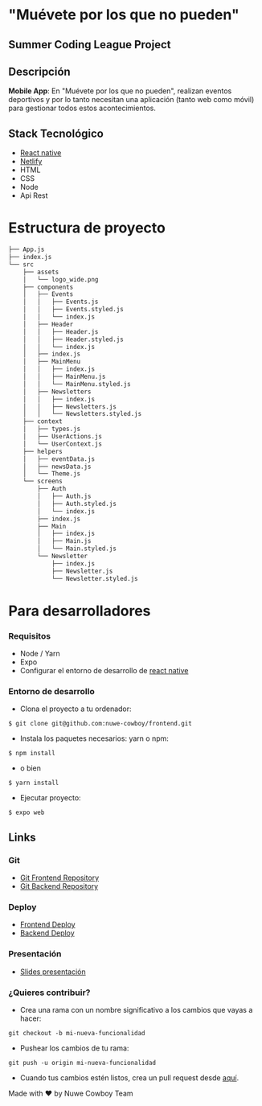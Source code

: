 # "Muévete por los que no pueden"
## Summer Coding League Project 


## Descripción 
**Mobile App**: En "Muévete por los que no pueden", realizan eventos deportivos y por lo tanto necesitan una aplicación (tanto web como móvil) para gestionar todos estos acontecimientos.  


## Stack Tecnológico
- [React native](https://reactnative.dev/)
- [Netlify](https://netlify.app/)
- HTML
- CSS
- Node
- Api Rest


# Estructura de proyecto

```bash
├── App.js
├── index.js
└── src
    ├── assets
    │   └── logo_wide.png
    ├── components
    │   ├── Events
    │   │   ├── Events.js
    │   │   ├── Events.styled.js
    │   │   └── index.js
    │   ├── Header
    │   │   ├── Header.js
    │   │   ├── Header.styled.js
    │   │   └── index.js
    │   ├── index.js
    │   ├── MainMenu
    │   │   ├── index.js
    │   │   ├── MainMenu.js
    │   │   └── MainMenu.styled.js
    │   ├── Newsletters
    │   │   ├── index.js
    │   │   ├── Newsletters.js
    │   │   └── Newsletters.styled.js
    ├── context
    │   ├── types.js
    │   ├── UserActions.js
    │   └── UserContext.js
    ├── helpers
    │   ├── eventData.js
    │   ├── newsData.js
    │   └── Theme.js
    └── screens
        ├── Auth
        │   ├── Auth.js
        │   ├── Auth.styled.js
        │   └── index.js
        ├── index.js
        ├── Main
        │   ├── index.js
        │   ├── Main.js
        │   └── Main.styled.js
        └── Newsletter
            ├── index.js
            ├── Newsletter.js
            └── Newsletter.styled.js

```

# Para desarrolladores

### Requisitos
- Node / Yarn
- Expo
- Configurar el entorno de desarrollo de [react native](https://reactnative.dev/docs/environment-setup)


### Entorno de desarrollo

- Clona el proyecto a tu ordenador: 
```
$ git clone git@github.com:nuwe-cowboy/frontend.git
```

- Instala los paquetes necesarios: yarn o npm:
``` 
$ npm install
```
- o bien 
``` 
$ yarn install
```

- Ejecutar proyecto: 
``` 
$ expo web 
```


## Links
### Git
- [Git Frontend Repository](https://github.com/nuwe-cowboy/frontend)
- [Git Backend Repository](https://github.com/nuwe-cowboy/backend)


### Deploy
- [Frontend Deploy](https://muevete.netlify.app/)
- [Backend Deploy](https://mplqnp.herokuapp.com/)

### Presentación
- [Slides presentación](https://slides.com/elenapiaggio/summercodingleague/fullscreen#/0/9)

### ¿Quieres contribuir?

- Crea una rama con un nombre significativo a los cambios que vayas a hacer: 
```
git checkout -b mi-nueva-funcionalidad
```

- Pushear los cambios de tu rama: 
``` 
git push -u origin mi-nueva-funcionalidad
```

- Cuando tus cambios estén listos, crea un pull request desde [aquí](https://github.com/nuwe-cowboy/frontend/pulls).  
  
  
Made with :heart: by Nuwe Cowboy Team
